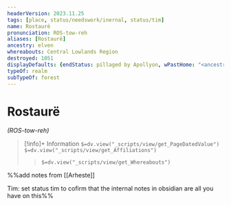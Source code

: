 ```yaml
---
headerVersion: 2023.11.25
tags: [place, status/needswork/inernal, status/tim]
name: Rostaurë
pronunciation: ROS-tow-reh
aliases: [Rostaurë]
ancestry: elven
whereabouts: Central Lowlands Region
destroyed: 1051
displayDefaults: {endStatus: pillaged by Apollyon, wPastHome: "<ancestry:UA> <subtypeof:UA> <typeof:UA> <(of )primary> <(in )current:5>" }
typeOf: realm
subTypeOf: forest
---
```

# Rostaurë
*(ROS-tow-reh)*
>[!info]+ Information
> `$=dv.view("_scripts/view/get_PageDatedValue")`
> `$=dv.view("_scripts/view/get_Affiliations")`
>> `$=dv.view("_scripts/view/get_Whereabouts")`

%%add notes from [[Arheste]]

Tim: set status tim to cofirm that the internal notes in obsidian are all you have on this%%